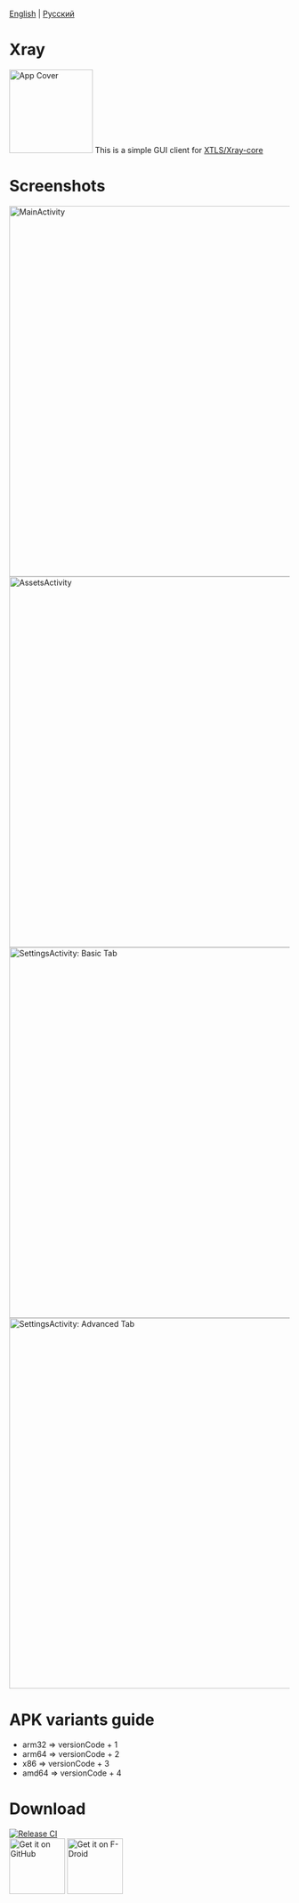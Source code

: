 [English](README.md) | [Русский](README_RU.md)

# Xray
<img src="metadata/en-US/images/featureGraphic.png" alt="App Cover" height="150" />  
This is a simple GUI client for <a href="https://github.com/XTLS/Xray-core">XTLS/Xray-core</a>

# Screenshots
<img src="metadata/en-US/images/phoneScreenshots/screenshot-01-home.png" alt="MainActivity" height="666" /><img src="metadata/en-US/images/phoneScreenshots/screenshot-02-assets.png" alt="AssetsActivity" height="666" /><img src="metadata/en-US/images/phoneScreenshots/screenshot-03-settings-basic.png" alt="SettingsActivity: Basic Tab" height="666" /><img src="metadata/en-US/images/phoneScreenshots/screenshot-04-settings-advanced.png" alt="SettingsActivity: Advanced Tab" height="666" />

# APK variants guide
- arm32 => versionCode + 1
- arm64 => versionCode + 2
- x86 => versionCode + 3
- amd64 => versionCode + 4

# Download
[![Release CI](https://github.com/SaeedDev94/Xray/actions/workflows/release.yml/badge.svg)](https://github.com/SaeedDev94/Xray/actions)  
<a href="https://github.com/SaeedDev94/Xray/releases"><img src="get-it-on-github.png" alt="Get it on GitHub" height="100" /></a>
<a href="https://f-droid.org/packages/io.github.saeeddev94.xray"><img src="get-it-on-fdroid.png" alt="Get it on F-Droid" height="100" /></a>

